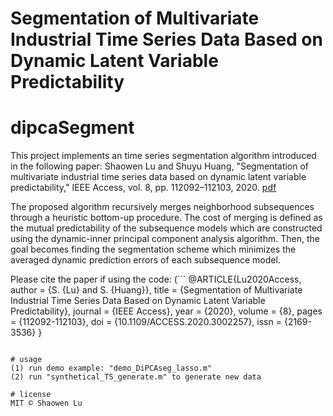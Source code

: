 Segmentation of Multivariate Industrial Time Series Data Based on Dynamic Latent Variable Predictability
====

# dipcaSegment
This project implements an time series segmentation algorithm introduced in the following paper:
Shaowen Lu and Shuyu Huang, "Segmentation of multivariate industrial time series data based on dynamic latent variable predictability," IEEE Access, vol. 8, pp. 112092–112103, 2020. [pdf](https://ieeexplore.ieee.org/document/9116988)

The proposed algorithm recursively merges neighborhood subsequences through a heuristic bottom-up procedure. The cost of merging is defined as the mutual predictability of the subsequence models which are constructed using the dynamic-inner principal component analysis algorithm. Then, the goal becomes finding the segmentation scheme which minimizes the averaged dynamic prediction errors of each subsequence model.

Please cite the paper if using the code:
(```
@ARTICLE{Lu2020Access,
  author = {S. {Lu} and S. {Huang}},
  title = {Segmentation of Multivariate Industrial Time Series Data Based on
	Dynamic Latent Variable Predictability},
  journal = {IEEE Access},
  year = {2020},
  volume = {8},
  pages = {112092-112103},
  doi = {10.1109/ACCESS.2020.3002257},
  issn = {2169-3536}
  }
```)

# usage
(1) run demo example: "demo_DiPCAseg_lasso.m"
(2) run "synthetical_TS_generate.m" to generate new data

# license
MIT © Shaowen Lu
